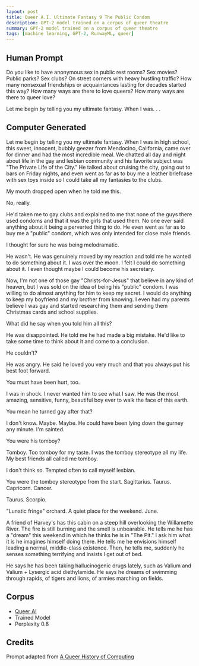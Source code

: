 ```yaml
---
layout: post
title: Queer A.I. Ultimate Fantasy 9 The Public Condom
description: GPT-2 model trained on a corpus of queer theatre
summary: GPT-2 model trained on a corpus of queer theatre
tags: [machine learning, GPT-2, RunwayML, queer]
---
```


## Human Prompt

Do you like to have anonymous sex in public rest rooms? Sex movies? Public parks? Sex clubs? On street corners with heavy hustling traffic? How many nonsexual friendships or acquaintances lasting for decades started this way? How many ways are there to love queers? How many ways are there to queer love?

Let me begin by telling you my ultimate fantasy. When I was. . .

## Computer Generated

Let me begin by telling you my ultimate fantasy. When I was in high school, this sweet, innocent, bubbly geezer from Mendocino, California, came over for dinner and had the most incredible meal. We chatted all day and night about life in the gay and lesbian community and his favorite subject was "The Private Life of the City." He talked about cruising the city, going out to bars on Friday nights, and even went as far as to buy me a leather briefcase with sex toys inside so I could take all my fantasies to the clubs.

My mouth dropped open when he told me this.

No, really.

He'd taken me to gay clubs and explained to me that none of the guys there used condoms and that it was the girls that used them. No one ever said anything about it being a perverted thing to do. He even went as far as to buy me a "public" condom, which was only intended for close male friends.

I thought for sure he was being melodramatic.

He wasn't. He was genuinely moved by my reaction and told me he wanted to do something about it. I was over the moon. I felt I could do something about it. I even thought maybe I could become his secretary.

Now, I'm not one of those gay "Christs-for-Jesus" that believe in any kind of heaven, but I was sold on the idea of being his "public" condom. I was willing to do almost anything for him to keep my secret. I would do anything to keep my boyfriend and my brother from knowing. I even had my parents believe I was gay and started researching them and sending them Christmas cards and school supplies.

What did he say when you told him all this?

He was disappointed. He told me he had made a big mistake. He'd like to take some time to think about it and come to a conclusion.

He couldn't?

He was angry. He said he loved you very much and that you always put his best foot forward.

You must have been hurt, too.

I was in shock. I never wanted him to see what I saw. He was the most amazing, sensitive, funny, beautiful boy ever to walk the face of this earth.

You mean he turned gay after that?

I don't know. Maybe.
Maybe. He could have been lying down the gurney any minute. I'm sainted.

You were his tomboy?

Tomboy. Too tomboy for my taste. I was the tomboy stereotype all my life. My best friends all called me tomboy.

I don't think so. Tempted often to call myself lesbian.

You were the tomboy stereotype from the start.  Sagittarius.  Taurus.  Capricorn.  Cancer.

Taurus.
Scorpio.

"Lunatic fringe" orchard. A quiet place for the weekend. June.

A friend of Harvey's has this cabin on a steep hill overlooking the Willamette River. The fire is still burning and the smell is unbearable. He tells me he has a "dream" this weekend in which he thinks he is in "The Pit." I ask him what it is he imagines himself doing there. He tells me he envisions himself leading a normal, middle-class existence. Then, he tells me, suddenly he senses something terrifying and insists I get out of bed.

He says he has been taking hallucinogenic drugs lately, such as Valium and Valium + Lysergic acid diethylamide. He says he dreams of swimming through rapids, of tigers and lions, of armies marching on fields.

## Corpus

- [Queer AI](/queerai)
- Trained Model
- Perplexity 0.8

## Credits

Prompt adapted from [A Queer History of Computing](https://rhizome.org/editorial/2013/feb/19/queer-computing-1/)
